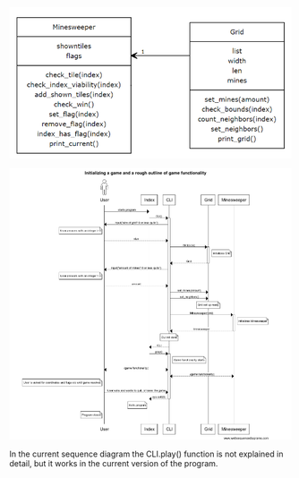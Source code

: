 ![Luokkakaavio](./Luokkakaavio_entities.png)

![Sekvenssikaavio](./Sequence_diagram.png)

In the current sequence diagram the CLI.play() function is not explained in detail, but it works in the current version of the program.
